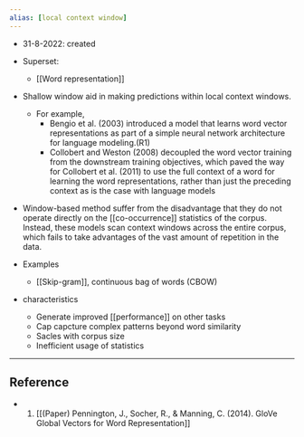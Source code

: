 ```yaml
---
alias: [local context window]
---
```


- 31-8-2022: created

- Superset:
	- [[Word representation]]

- Shallow window aid in making predictions within local context windows. 
	- For example, 
		- Bengio et al. (2003) introduced a model that learns word vector representations as part of a simple neural network architecture for language modeling.(R1)
		- Collobert and Weston (2008) decoupled the word vector training from the downstream training objectives, which paved the way for Collobert et al. (2011) to use the full context of a word for learning the word representations, rather than just the preceding context as is the case with language models
- Window-based method suffer from the disadvantage that they do not operate directly on the [[co-occurrence]] statistics of the corpus. Instead, these models scan context windows across the entire corpus, which fails to take advantages of the vast amount of repetition in the data.

- Examples
	- [[Skip-gram]], continuous bag of words (CBOW)
- characteristics
	- Generate improved [[performance]] on other tasks
	- Cap capcture complex patterns beyond word similarity
	- Sacles with corpus size
	- Inefficient usage of statistics


---
## Reference

- 1. [[(Paper) Pennington, J., Socher, R., & Manning, C. (2014). GloVe Global Vectors for Word Representation]]

